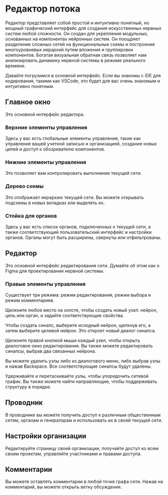 # Редактор потока

Редактор представляет собой простой и интуитивно понятный, но мощный графический интерфейс для создания искусственных нервных систем любой сложности. Он создан для укрепления модульных, основанных на компонентах нейронных систем. Он поощряет разделение сложных сетей на функциональные схемы и построение многоуровневых иерархий путем вложения и группировки компонентов. Богатая визуальная обратная связь позволяет нам анализировать динамику нервной системы в режиме реального времени.

Давайте погрузимся в основной интерфейс. Если вы знакомы с IDE для кодирования, такими как VSCode, это будет для вас очень знакомым и интуитивно понятным.

## Главное окно
Это основной интерфейс редактора.

### Верхние элементы управления
Здесь у вас есть глобальные элементы управления, такие как управление вашей учетной записью и организацией, создание новых цепей и доступ к обозревателю компонентов.

### Нижние элементы управления
Это позволяет вам контролировать выполнение текущей сети.

### Дерево схемы
Это отображает иерархию текущей сети. Вы можете открывать подсхемы в новых вкладках или выделять их.

### Стойка для органов
Здесь у вас есть список органов, подключенных к текущей сети, а также соответствующий пользовательский интерфейс и настройки органов. Органы могут быть расширены, свернуты или отфильтрованы.

## Редактор
Это основной интерфейс редактирования сети. Думайте об этом как о Figma для проектирования нервной системы.

### Правые элементы управления
Существует три режима: режим редактирования, режим выбора и режим комментариев.

Щелкните любое место на холсте, чтобы создать новый узел: нейрон, цепь или орган, и задайте соответствующие свойства.

Чтобы создать синапс, выберите исходный нейрон, щелкнув его, а затем выберите целевой нейрон. Это откроет новый диалог синапса.

Щелкните правой кнопкой мыши каждый узел, чтобы открыть диалоговое окно редактирования. Вы также можете редактировать синапсы, выбрав два связанных нейрона.

Вы можете удалить узлы либо из диалогового меню, либо выбрав узлы и нажав Backspace. Все соответствующие синапсы будут удалены.

Удерживайте и перетаскивайте узлы, чтобы упорядочить сетевой график. Вы также можете найти направляющие, чтобы поддерживать структуру в порядке.
## Проводник
В проводнике вы можете получить доступ к различным общественным сетям, органам и генераторам и использовать их в своей текущей сети.

## Настройки организации
Редактируйте страницу своей организации, получайте доступ ко всем своим проектам, управляйте участниками и правами доступа.

## Комментарии
Вы можете оставлять комментарии в любой точке графа сети. Нажав на комментарий, вы можете открыть ветку обсуждения.